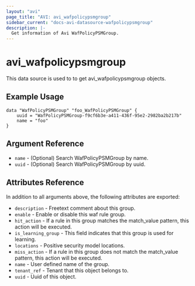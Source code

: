 ```yaml
---
layout: "avi"
page_title: "AVI: avi_wafpolicypsmgroup"
sidebar_current: "docs-avi-datasource-wafpolicypsmgroup"
description: |-
  Get information of Avi WafPolicyPSMGroup.
---
```


# avi_wafpolicypsmgroup

This data source is used to to get avi_wafpolicypsmgroup objects.

## Example Usage

```hcl
data "WafPolicyPSMGroup" "foo_WafPolicyPSMGroup" {
    uuid = "WafPolicyPSMGroup-f9cf6b3e-a411-436f-95e2-2982ba2b217b"
    name = "foo"
}
```

## Argument Reference

* `name` - (Optional) Search WafPolicyPSMGroup by name.
* `uuid` - (Optional) Search WafPolicyPSMGroup by uuid.

## Attributes Reference

In addition to all arguments above, the following attributes are exported:

* `description` - Freetext comment about this group.
* `enable` - Enable or disable this waf rule group.
* `hit_action` - If a rule in this group matches the match_value pattern, this action will be executed.
* `is_learning_group` - This field indicates that this group is used for learning.
* `locations` - Positive security model locations.
* `miss_action` - If a rule in this group does not match the match_value pattern, this action will be executed.
* `name` - User defined name of the group.
* `tenant_ref` - Tenant that this object belongs to.
* `uuid` - Uuid of this object.


